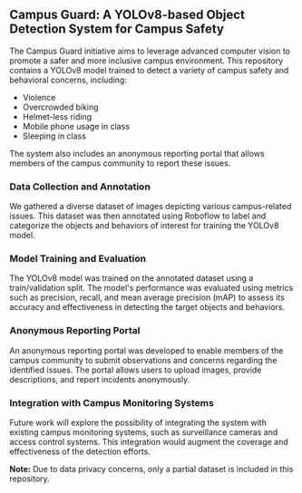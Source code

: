 ## Campus Guard: A YOLOv8-based Object Detection System for Campus Safety

The Campus Guard initiative aims to leverage advanced computer vision to promote a safer and more inclusive campus environment. This repository contains a YOLOv8 model trained to detect a variety of campus safety and behavioral concerns, including:

* Violence
* Overcrowded biking
* Helmet-less riding
* Mobile phone usage in class
* Sleeping in class

The system also includes an anonymous reporting portal that allows members of the campus community to report these issues.

###  Data Collection and Annotation

We gathered a diverse dataset of images depicting various campus-related issues. This dataset was then annotated using Roboflow to label and categorize the objects and behaviors of interest for training the YOLOv8 model.

###  Model Training and Evaluation

The YOLOv8 model was trained on the annotated dataset using a train/validation split. The model's performance was evaluated using metrics such as precision, recall, and mean average precision (mAP) to assess its accuracy and effectiveness in detecting the target objects and behaviors.

###  Anonymous Reporting Portal

An anonymous reporting portal was developed to enable members of the campus community to submit observations and concerns regarding the identified issues. The portal allows users to upload images, provide descriptions, and report incidents anonymously.

###  Integration with Campus Monitoring Systems

Future work will explore the possibility of integrating the system with existing campus monitoring systems, such as surveillance cameras and access control systems. This integration would augment the coverage and effectiveness of the detection efforts.

**Note:** Due to data privacy concerns, only a partial dataset is included in this repository.
